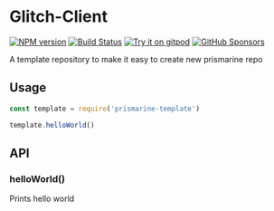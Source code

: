 # Glitch-Client
[![NPM version](https://img.shields.io/npm/v/prismarine-template.svg?color=success&label=npm%20package&logo=npm)](http://npmjs.com/package/prismarine-template)
[![Build Status](https://img.shields.io/github/workflow/status/PrismarineJS/prismarine-template/CI.svg?label=CI&logo=github&logoColor=lightgrey)](https://github.com/PrismarineJS/prismarine-template/actions?query=workflow%3A%22CI%22)
[![Try it on gitpod](https://img.shields.io/static/v1.svg?label=try&message=on%20gitpod&color=brightgreen&logo=gitpod)](https://gitpod.io/#https://github.com/PrismarineJS/prismarine-template)
[![GitHub Sponsors](https://img.shields.io/github/sponsors/PrismarineJS)](https://github.com/sponsors/PrismarineJS)



A template repository to make it easy to create new prismarine repo

## Usage

```js
const template = require('prismarine-template')

template.helloWorld()
```

## API

### helloWorld()

Prints hello world
